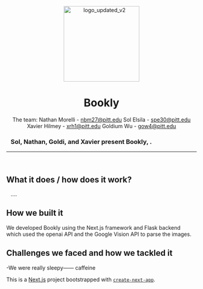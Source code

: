 <p align="center">
 <img src="https://github.com/user-attachments/assets/cca32cca-a2e0-4ec2-8637-8b29a02ef616" alt="logo_updated_v2" width="200">
</p>

<div align="center">
 
# Bookly
The team: 
Nathan Morelli - nbm27@pitt.edu
Sol Elsila - spe30@pitt.edu
Xavier Hilmey - xrh1@pitt.edu
Goldium Wu - gow4@pitt.edu
</div>

### &nbsp;&nbsp;&nbsp;Sol, Nathan, Goldi, and Xavier present Bookly, . 
---

&nbsp;

## What it does / how does it work?

&nbsp;&nbsp;&nbsp;....
&nbsp;

## How we built it
We developed Bookly using the Next.js framework and Flask backend which used the openai API and the Google Vision API to parse the images.
&nbsp;

## Challenges we faced and how we tackled it
-We were really sleepy—— caffeine
&nbsp;


This is a [Next.js](https://nextjs.org) project bootstrapped with [`create-next-app`](https://nextjs.org/docs/app/api-reference/cli/create-next-app).
